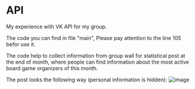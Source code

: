 # API
My experience with VK API for my group.

The code you can find in file "main", Please pay attention to the line 105 befor use it.

The code help to collect information from group wall for statistical post at the end of month, where people can find information about the most active board game organizers of this month.

The post looks the following way (personal information is hidden):
![image](https://github.com/kioneta/API/assets/110675077/1e489d56-562f-4a06-9b8d-0a8ddfc93c76)

